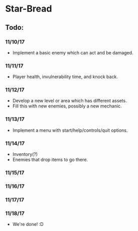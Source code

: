 # Star-Bread
## Todo:
### 11/10/17
- Implement a basic enemy which can act and be damaged.
### 11/11/17
- Player health, invulnerability time, and knock back.
### 11/12/17
- Develop a new level or area which has different assets.
- Fill this with new enemies, possibly a new mechanic.
### 11/13/17
- Implement a menu with start/help/controls/quit options.
### 11/14/17
- Inventory(?)
- Enemies that drop items to go there.
### 11/15/17
### 11/16/17
### 11/17/17
### 11/18/17
- We're done! :D